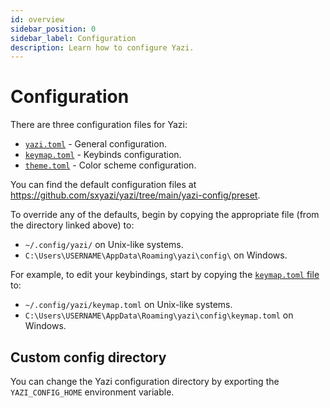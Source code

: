 ```yaml
---
id: overview
sidebar_position: 0
sidebar_label: Configuration
description: Learn how to configure Yazi.
---
```


# Configuration

There are three configuration files for Yazi:

- [`yazi.toml`](./yazi.md) - General configuration.
- [`keymap.toml`](./keymap.md) - Keybinds configuration.
- [`theme.toml`](./theme.md) - Color scheme configuration.

You can find the default configuration files at https://github.com/sxyazi/yazi/tree/main/yazi-config/preset.

To override any of the defaults, begin by copying the appropriate file (from the directory linked above) to:

- `~/.config/yazi/` on Unix-like systems.
- `C:\Users\USERNAME\AppData\Roaming\yazi\config\` on Windows.

For example, to edit your keybindings, start by copying the [`keymap.toml` file](https://github.com/sxyazi/yazi/blob/main/yazi-config/preset/keymap.toml) to:

- `~/.config/yazi/keymap.toml` on Unix-like systems.
- `C:\Users\USERNAME\AppData\Roaming\yazi\config\keymap.toml` on Windows.

## Custom config directory

You can change the Yazi configuration directory by exporting the `YAZI_CONFIG_HOME` environment variable.
